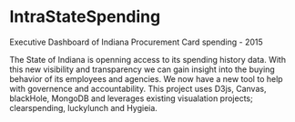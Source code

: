 # IntraStateSpending
Executive Dashboard of Indiana Procurement Card spending - 2015

The State of Indiana is openning access to its spending history data. With this new visibility and transparency we can gain insight 
into the buying behavior of its employees and agencies. We now have a new tool to help with governence and accountability.
This project uses D3js, Canvas, blackHole, MongoDB and leverages existing visualation projects; clearspending, luckylunch and Hygieia.
